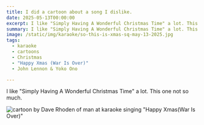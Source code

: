 ```yaml
---
title: I did a cartoon about a song I dislike.
date: 2025-05-13T00:00:00
excerpt: I like "Simply Having A Wonderful Christmas Time" a lot. This one not so much.
summary: I like "Simply Having A Wonderful Christmas Time" a lot. This one not so much.
image: /static/img/karaoke/so-this-is-xmas-sq-may-13-2025.jpg
tags:
  - karaoke
  - cartoons
  - Christmas
  - "Happy Xmas (War Is Over)"
  - John Lennon & Yoko Ono

---
```


I like "Simply Having A Wonderful Christmas Time" a lot. This one not so much.

![cartoon by Dave Rhoden of man at karaoke singing "Happy Xmas(War Is Over)"](/static/img/karaoke/so-this-is-xmas-sq-may-13-2025.jpg)